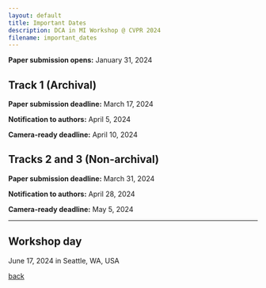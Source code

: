 ```yaml
---
layout: default
title: Important Dates
description: DCA in MI Workshop @ CVPR 2024
filename: important_dates
---
```


**Paper submission opens:** January 31, 2024

## Track 1 (Archival)

**Paper submission deadline:** March 17, 2024

**Notification to authors:** April 5, 2024

**Camera-ready deadline:** April 10, 2024

## Tracks 2 and 3 (Non-archival)

**Paper submission deadline:** March 31, 2024

**Notification to authors:** April 28, 2024

**Camera-ready deadline:** May 5, 2024

---

## Workshop day

June 17, 2024 in Seattle, WA, USA


[back](./)
